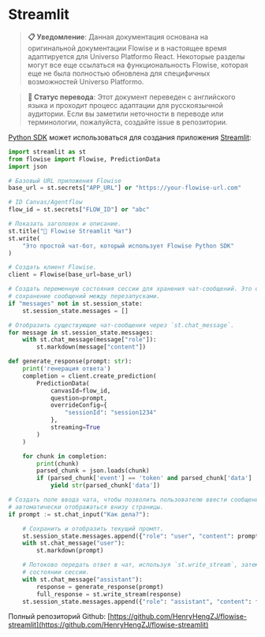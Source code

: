 # Streamlit

> **📋 Уведомление**: Данная документация основана на оригинальной документации Flowise и в настоящее время адаптируется для Universo Platformo React. Некоторые разделы могут все еще ссылаться на функциональность Flowise, которая еще не была полностью обновлена для специфичных возможностей Universo Platformo.

> **🔄 Статус перевода**: Этот документ переведен с английского языка и проходит процесс адаптации для русскоязычной аудитории. Если вы заметили неточности в переводе или терминологии, пожалуйста, создайте issue в репозитории.

[Python SDK](https://github.com/FlowiseAI/FlowisePy) может использоваться для создания приложения [Streamlit](https://streamlit.io/):

```python
import streamlit as st
from flowise import Flowise, PredictionData
import json

# Базовый URL приложения Flowise
base_url = st.secrets["APP_URL"] or "https://your-flowise-url.com"

# ID Canvas/Agentflow
flow_id = st.secrets["FLOW_ID"] or "abc"

# Показать заголовок и описание.
st.title("💬 Flowise Streamlit Чат")
st.write(
    "Это простой чат-бот, который использует Flowise Python SDK"
)

# Создать клиент Flowise.
client = Flowise(base_url=base_url)

# Создать переменную состояния сессии для хранения чат-сообщений. Это обеспечивает
# сохранение сообщений между перезапусками.
if "messages" not in st.session_state:
    st.session_state.messages = []

# Отобразить существующие чат-сообщения через `st.chat_message`.
for message in st.session_state.messages:
    with st.chat_message(message["role"]):
        st.markdown(message["content"])

def generate_response(prompt: str):
    print('генерация ответа')
    completion = client.create_prediction(
        PredictionData(
            canvasId=flow_id,
            question=prompt,
            overrideConfig={
                "sessionId": "session1234"
            },
            streaming=True
        )
    )

    for chunk in completion:
        print(chunk)
        parsed_chunk = json.loads(chunk)
        if (parsed_chunk['event'] == 'token' and parsed_chunk['data'] != ''):
            yield str(parsed_chunk['data'])

# Создать поле ввода чата, чтобы позволить пользователю ввести сообщение. Это будет
# автоматически отображаться внизу страницы.
if prompt := st.chat_input("Как дела?"):

    # Сохранить и отобразить текущий промпт.
    st.session_state.messages.append({"role": "user", "content": prompt})
    with st.chat_message("user"):
        st.markdown(prompt)

    # Потоково передать ответ в чат, используя `st.write_stream`, затем сохранить его в 
    # состоянии сессии.
    with st.chat_message("assistant"):
        response = generate_response(prompt)
        full_response = st.write_stream(response)
    st.session_state.messages.append({"role": "assistant", "content": full_response})
```

Полный репозиторий Github: [https://github.com/HenryHengZJ/flowise-streamlit](https://github.com/HenryHengZJ/flowise-streamlit)
